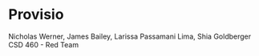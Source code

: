 # Provisio
Nicholas Werner, James Bailey, Larissa Passamani Lima, Shia Goldberger
CSD 460 - Red Team
 
